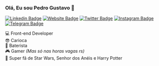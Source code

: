### Olá, Eu sou Pedro Gustavo 👋
[![Linkedin Badge](https://img.shields.io/badge/-LinkedIn-0e76a8?style=flat-square&logo=Linkedin&logoColor=white)](https://www.linkedin.com/in/pedro-gustavo-464b3294/)
[![Website Badge](https://img.shields.io/badge/Website-3b5998?style=flat-square&logo=google-chrome&logoColor=white)](https://pedrogustavo.com/)
[![Twitter Badge](https://img.shields.io/badge/-Twitter-00acee?style=flat-square&logo=Twitter&logoColor=white)](https://twitter.com/pedrogustavo_)
[![Instagram Badge](https://img.shields.io/badge/-Instagram-e4405f?style=flat-square&logo=Instagram&logoColor=white)](https://www.instagram.com/pedro.gustavo.pg/)
[![Telegram Badge](https://img.shields.io/badge/-Telegram-0088cc?style=flat-square&logo=Telegram&logoColor=white)](https://t.me/pedrogustavopg)

💻 Front-end Developer  
😎 Carioca  
🥁 Baterista  
🎮 Gamer _(Mas só nas horas vagas rs)_  
🎦 Super fã de Star Wars, Senhor dos Anéis e Harry Potter 
